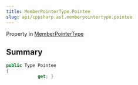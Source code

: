 ```yaml
---
title: MemberPointerType.Pointee
slug: api/cppsharp.ast.memberpointertype.pointee
---
```

Property in [MemberPointerType](/api/cppsharp/ast/memberpointertype)

## Summary



```csharp
public Type Pointee
{
            get; }
```

